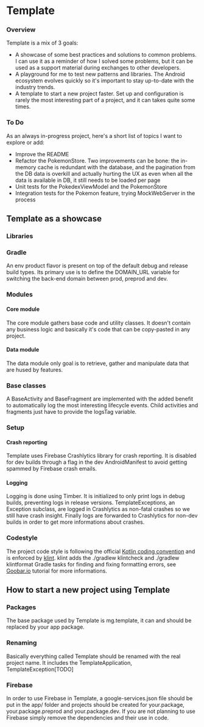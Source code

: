 # Template

### Overview

Template is a mix of 3 goals:

- A showcase of some best practices and solutions to common problems. I can use it as a reminder of how I solved some problems, but it can be used as a support material during exchanges to other developers.
- A playground for me to test new patterns and libraries. The Android ecosystem evolves quickly so it's important to stay up-to-date with the industry trends.
- A template to start a new project faster. Set up and configuration is rarely the most interesting part of a project, and it can takes quite some times.

### To Do

As an always in-progress project, here's a short list of topics I want to explore or add:

- Improve the README
- Refactor the PokemonStore. Two improvements can be bone: the in-memory cache is redundant with the database, and the pagination from the DB data is overkill and actually hurting the UX as even when all the data is available in DB, it still needs to be loaded per page
- Unit tests for the PokedexViewModel and the PokemonStore
- Integration tests for the Pokemon feature, trying MockWebServer in the process

## Template as a showcase

### Libraries

### Gradle

An env product flavor is present on top of the default debug and release build types. Its primary use is to define the DOMAIN_URL variable for switching the back-end domain between prod, preprod and dev.

### Modules

#### Core module

The core module gathers base code and utility classes. It doesn't contain any business logic and basically it's code that can be copy-pasted in any project.

#### Data module

The data module only goal is to retrieve, gather and manipulate data that are hused by features. 

### Base classes

A BaseActivity and BaseFragment are implemented with the added benefit to automatically log the most interesting lifecycle events. Child activities and fragments just have to provide the logsTag variable.

### Setup

#### Crash reporting

Template uses Firebase Crashlytics library for crash reporting. It is disabled for dev builds through a flag in the dev AndroidManifest to avoid getting spammed by Firebase crash emails.

#### Logging

Logging is done using Timber. It is initialized to only print logs in debug builds, preventing logs in release versions.
TemplateExceptions, an Exception subclass, are logged in Crashlytics as non-fatal crashes so we still have crash insight.
Finally logs are forwarded to Crashlytics for non-dev builds in order to get more informations about crashes.

### Codestyle

The project code style is following the official [Kotlin coding convention](https://kotlinlang.org/docs/reference/coding-conventions.html) and is enforced by [klint](https://github.com/pinterest/ktlint). klint adds the ./gradlew klintcheck and ./gradlew klintformat Gradle tasks for finding and fixing formatting errors, see [Goobar.io](https://goobar.io/2019/07/25/adding-ktlint-to-your-kotlin-project/) tutorial for more informations.

## How to start a new project using Template

### Packages

The base package used by Template is mg.template, it can and should be replaced by your app package.

### Renaming

Basically everything called Template should be renamed with the real project name. It includes the TemplateApplication, TemplateException[TODO]

### Firebase

In order to use Firebase in Template, a google-services.json file should be put in the app/ folder and projects should be created for your.package, your.package.preprod and your.package.dev. If you are not planning to use Firebase simply remove the dependencies and their use in code.